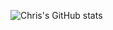 ![Chris's GitHub stats](https://github-readme-stats.vercel.app/api?username=christopher-yue&show_icons=true&theme=radical)
